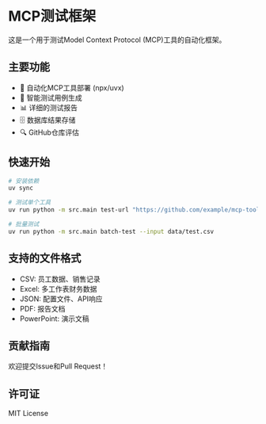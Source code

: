 # MCP测试框架

这是一个用于测试Model Context Protocol (MCP)工具的自动化框架。

## 主要功能

- 🚀 自动化MCP工具部署 (npx/uvx)
- 🧪 智能测试用例生成
- 📊 详细的测试报告
- 🗄️ 数据库结果存储
- 🔍 GitHub仓库评估

## 快速开始

```bash
# 安装依赖
uv sync

# 测试单个工具
uv run python -m src.main test-url "https://github.com/example/mcp-tool"

# 批量测试
uv run python -m src.main batch-test --input data/test.csv
```

## 支持的文件格式

- CSV: 员工数据、销售记录
- Excel: 多工作表财务数据  
- JSON: 配置文件、API响应
- PDF: 报告文档
- PowerPoint: 演示文稿

## 贡献指南

欢迎提交Issue和Pull Request！

## 许可证

MIT License
